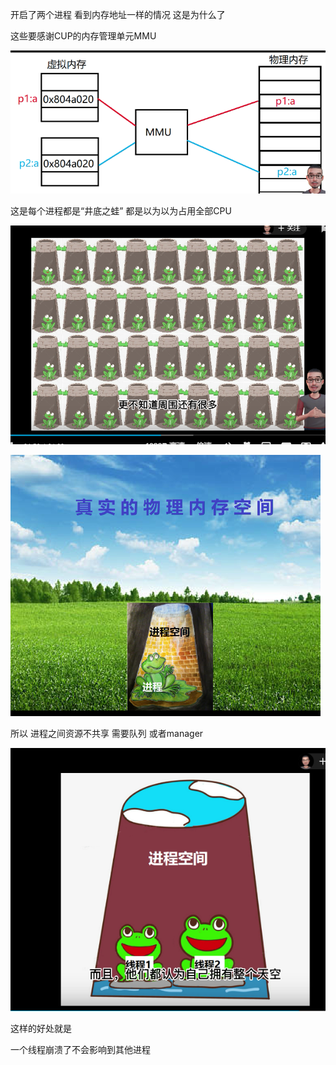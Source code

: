 开启了两个进程 看到内存地址一样的情况 这是为什么了 

这些要感谢CUP的内存管理单元MMU 

![image-20211222220417446](进程与线程详解.assets/image-20211222220417446.png)

这是每个进程都是“井底之蛙” 都是以为以为占用全部CPU

![image-20211222220751529](进程与线程详解.assets/image-20211222220751529.png)



![image-20211222220806911](进程与线程详解.assets/image-20211222220806911.png)

所以 进程之间资源不共享 需要队列 或者manager



![image-20211222220934459](进程与线程详解.assets/image-20211222220934459.png)



这样的好处就是

一个线程崩溃了不会影响到其他进程

